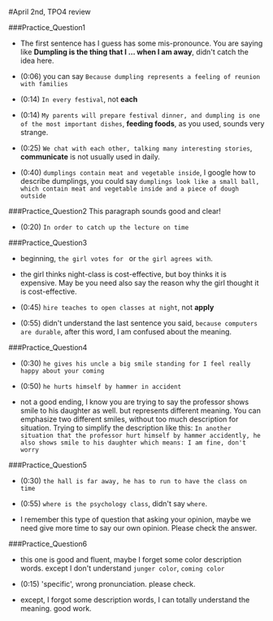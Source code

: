 #April 2nd, TPO4 review

###Practice_Question1
* The first sentence has I guess has some mis-pronounce. You are saying like **Dumpling is the thing that I ... when I am away**, didn't catch the idea here.

* (0:06) you can say `Because dumpling represents a feeling of reunion with families`

* (0:14) `In every festival`, not **each**

* (0:14) `My parents will prepare festival dinner, and dumpling is one of the most important dishes`, **feeding foods**, as you used, sounds very strange.

* (0:25) `We chat with each other, talking many interesting stories`, **communicate** is not usually used in daily.

* (0:40) `dumplings contain meat and vegetable inside`, I google how to describe dumplings, you could say `dumplings look like a small ball, which contain meat and vegetable inside and a piece of dough outside`

###Practice_Question2
This paragraph sounds good and clear!
* (0:20) `In order to catch up the lecture on time`

###Practice_Question3
* beginning, `the girl votes for ` or `the girl agrees with`.

* the girl thinks night-class is cost-effective, but boy thinks it is expensive. May be you need also say the reason why the girl thought it is cost-effective.

* (0:45) `hire teaches to open classes at night`, not **apply**

* (0:55) didn't understand the last sentence you said, `because computers are durable`, after this word, I am confused about the meaning.

###Practice_Question4
* (0:30) `he gives his uncle a big smile standing for I feel really happy about your coming`

* (0:50) `he hurts himself by hammer in accident`

* not a good ending, I know you are trying to say the professor shows smile to his daughter as well. but represents different meaning. You can emphasize two different smiles, without too much description for situation. Trying to simplify the description like this: `In another situation that the professor hurt himself by hammer accidently, he also shows smile to his daughter which means: I am fine, don't worry`

###Practice_Question5
* (0:30) `the hall is far away, he has to run to have the class on time`

* (0:55) `where is the psychology class`, didn't say `where`.

* I remember this type of question that asking your opinion, maybe we need give more time to say our own opinion. Please check the answer.

###Practice_Question6
* this one is good and fluent, maybe I forget some color description words. except I don't understand `junger color`, `coming color `

* (0:15) 'specific', wrong pronunciation. please check.

* except, I forgot some description words, I can totally understand the meaning. good work.

